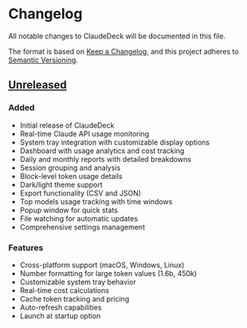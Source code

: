 # Changelog

All notable changes to ClaudeDeck will be documented in this file.

The format is based on [Keep a Changelog](https://keepachangelog.com/en/1.0.0/),
and this project adheres to [Semantic Versioning](https://semver.org/spec/v2.0.0.html).

## [Unreleased]

### Added
- Initial release of ClaudeDeck
- Real-time Claude API usage monitoring
- System tray integration with customizable display options
- Dashboard with usage analytics and cost tracking
- Daily and monthly reports with detailed breakdowns
- Session grouping and analysis
- Block-level token usage details
- Dark/light theme support
- Export functionality (CSV and JSON)
- Top models usage tracking with time windows
- Popup window for quick stats
- File watching for automatic updates
- Comprehensive settings management

### Features
- Cross-platform support (macOS, Windows, Linux)
- Number formatting for large token values (1.6b, 450k)
- Customizable system tray behavior
- Real-time cost calculations
- Cache token tracking and pricing
- Auto-refresh capabilities
- Launch at startup option

[Unreleased]: https://github.com/rickoslyder/ClaudeDeck/compare/HEAD...HEAD